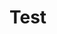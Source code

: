 <!--
SPDX-FileCopyrightText: 2022 WebReady Projects <https://github.com/wr-projects/>

SPDX-License-Identifier: MIT
-->
# Test
